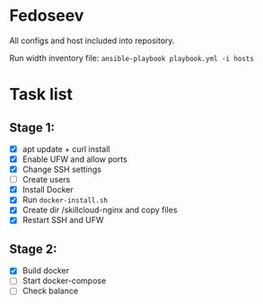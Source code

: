 # Fedoseev

All configs and host included into repository.

Run width inventory file: `ansible-playbook playbook.yml -i hosts`

# Task list

## Stage 1:

 - [x] apt update + curl install
 - [x] Enable UFW and allow ports
 - [x] Change SSH settings
 - [ ] Create users
 - [x] Install Docker
 - [x] Run `docker-install.sh`
 - [x] Create dir /skillcloud-nginx and copy files
 - [x] Restart SSH and UFW

## Stage 2:

 - [x] Build docker
 - [ ] Start docker-compose
 - [ ] Check balance